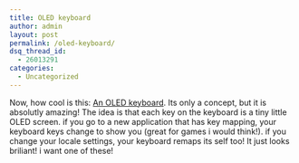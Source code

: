 ```yaml
---
title: OLED keyboard
author: admin
layout: post
permalink: /oled-keyboard/
dsq_thread_id:
  - 26013291
categories:
  - Uncategorized
---
```

Now, how cool is this: [An OLED keyboard][1]. Its only a concept, but it is absolutly amazing! The idea is that each key on the keyboard is a tiny little OLED screen. if you go to a new application that has key mapping, your keyboard keys change to show you (great for games i would think!). if you change your locale settings, your keyboard remaps its self too! It just looks briliant! i want one of these!

 [1]: http://www.tuaw.com/2005/07/14/oled-display-keyboard-concept/
